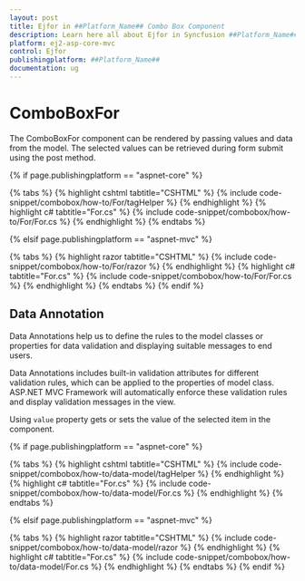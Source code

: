 ```yaml
---
layout: post
title: Ejfor in ##Platform_Name## Combo Box Component
description: Learn here all about Ejfor in Syncfusion ##Platform_Name## Combo Box component of Syncfusion Essential JS 2 and more.
platform: ej2-asp-core-mvc
control: Ejfor
publishingplatform: ##Platform_Name##
documentation: ug
---
```



# ComboBoxFor

The ComboBoxFor component can be rendered by passing values and data from the model. The selected values can be retrieved during form submit using the post method.

{% if page.publishingplatform == "aspnet-core" %}

{% tabs %}
{% highlight cshtml tabtitle="CSHTML" %}
{% include code-snippet/combobox/how-to/For/tagHelper %}
{% endhighlight %}
{% highlight c# tabtitle="For.cs" %}
{% include code-snippet/combobox/how-to/For/For.cs %}
{% endhighlight %}
{% endtabs %}

{% elsif page.publishingplatform == "aspnet-mvc" %}

{% tabs %}
{% highlight razor tabtitle="CSHTML" %}
{% include code-snippet/combobox/how-to/For/razor %}
{% endhighlight %}
{% highlight c# tabtitle="For.cs" %}
{% include code-snippet/combobox/how-to/For/For.cs %}
{% endhighlight %}
{% endtabs %}
{% endif %}



## Data Annotation

Data Annotations help us to define the rules to the model classes or properties for data validation and displaying suitable messages to end users.

Data Annotations includes built-in validation attributes for different validation rules, which can be applied to the properties of model class. ASP.NET MVC Framework will automatically enforce these validation rules and display validation messages in the view.

Using `value` property gets or sets the value of the selected item in the component.

{% if page.publishingplatform == "aspnet-core" %}

{% tabs %}
{% highlight cshtml tabtitle="CSHTML" %}
{% include code-snippet/combobox/how-to/data-model/tagHelper %}
{% endhighlight %}
{% highlight c# tabtitle="For.cs" %}
{% include code-snippet/combobox/how-to/data-model/For.cs %}
{% endhighlight %}
{% endtabs %}

{% elsif page.publishingplatform == "aspnet-mvc" %}

{% tabs %}
{% highlight razor tabtitle="CSHTML" %}
{% include code-snippet/combobox/how-to/data-model/razor %}
{% endhighlight %}
{% highlight c# tabtitle="For.cs" %}
{% include code-snippet/combobox/how-to/data-model/For.cs %}
{% endhighlight %}
{% endtabs %}
{% endif %}


